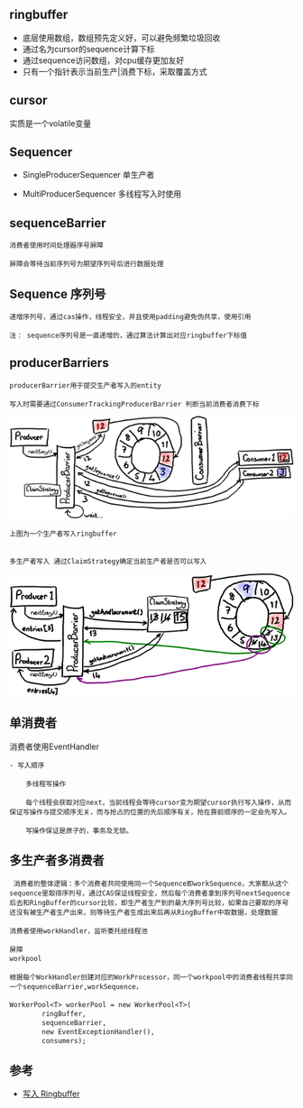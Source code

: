 ## ringbuffer

- 底层使用数组，数组预先定义好，可以避免频繁垃圾回收
- 通过名为cursor的sequence计算下标
- 通过sequence访问数组，对cpu缓存更加友好
- 只有一个指针表示当前生产|消费下标，采取覆盖方式


## cursor

实质是一个volatile变量

## Sequencer

- SingleProducerSequencer
    单生产者

- MultiProducerSequencer
    多线程写入时使用


## sequenceBarrier

    消费者使用时间处理器序号屏障

    屏障会等待当前序列号为期望序列号后进行数据处理


## Sequence 序列号

    递增序列号，通过cas操作，线程安全，并且使用padding避免伪共享，使用引用

    注： sequence序列号是一直递增的，通过算法计算出对应ringbuffer下标值


## producerBarriers

    producerBarrier用于提交生产者写入的entity

    写入时需要通过ConsumerTrackingProducerBarrier 判断当前消费者消费下标

![PreventRingFromWrapping](img/ringbuffer/PreventRingFromWrapping.png)

    上图为一个生产者写入ringbuffer


    多生产者写入 通过ClaimStrategy确定当前生产者是否可以写入
![ProducersNextEntry](img/ringbuffer/ProducersNextEntry.png)


## 单消费者

消费者使用EventHandler

    - 写入顺序

        多线程写操作

        每个线程会获取对应next，当前线程会等待cursor变为期望cursor执行写入操作，从而保证写操作与提交顺序无关，而与抢占的位置的先后顺序有关，抢在靠前顺序的一定会先写入。

        写操作保证是原子的，事务及无锁。


## 多生产者多消费者

     消费者的整体逻辑：多个消费者共同使用同一个Sequence即workSequence，大家都从这个sequence里取得序列号，通过CAS保证线程安全，然后每个消费者拿到序列号nextSequence后去和RingBuffer的cursor比较，即生产者生产到的最大序列号比较，如果自己要取的序号还没有被生产者生产出来，则等待生产者生成出来后再从RingBuffer中取数据，处理数据

    消费者使用workHandler，监听委托给线程池

    屏障
    workpool

    根据每个WorkHandler创建对应的WorkProcessor，同一个workpool中的消费者线程共享同一个sequenceBarrier,workSequence，

    WorkerPool<T> workerPool = new WorkerPool<T>(
            ringBuffer,
            sequenceBarrier,
            new EventExceptionHandler(),
            consumers);


## 参考

- [写入 Ringbuffer](https://ifeve.com/disruptor-writing-ringbuffer/)